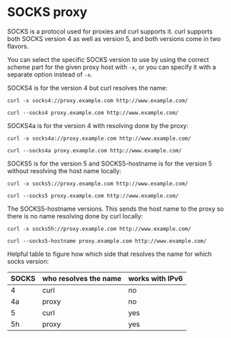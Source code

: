 # SOCKS proxy

SOCKS is a protocol used for proxies and curl supports it. curl supports both
SOCKS version 4 as well as version 5, and both versions come in two flavors.

You can select the specific SOCKS version to use by using the correct scheme
part for the given proxy host with `-x`, or you can specify it with a separate
option instead of `-x`.

SOCKS4 is for the version 4 but curl resolves the name:

    curl -x socks4://proxy.example.com http://www.example.com/

    curl --socks4 proxy.example.com http://www.example.com/

SOCKS4a is for the version 4 with resolving done by the proxy:

    curl -x socks4a://proxy.example.com http://www.example.com/

    curl --socks4a proxy.example.com http://www.example.com/

SOCKS5 is for the version 5 and SOCKS5-hostname is for the version 5 without
resolving the host name locally:

    curl -x socks5://proxy.example.com http://www.example.com/

    curl --socks5 proxy.example.com http://www.example.com/

The SOCKS5-hostname versions. This sends the host name to the proxy so there
is no name resolving done by curl locally:

    curl -x socks5h://proxy.example.com http://www.example.com/

    curl --socks5-hostname proxy.example.com http://www.example.com/

Helpful table to figure how which side that resolves the name for which socks
version:

| SOCKS | who resolves the name | works with IPv6 |
|-------|-----------------------|-----------------|
| 4     | curl                  | no              |
| 4a    | proxy                 | no              |
| 5     | curl                  | yes             |
| 5h    | proxy                 | yes             |
